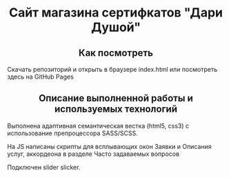 <h1 align="center">Сайт магазина сертифкатов "Дари Душой"</h1>
<h2 align="center">Как посмотреть</h2>
<p>Скачать репозиторий и открыть в браузере index.html или посмотреть здесь на GitHub Pages</p>
<h2 align="center">Описание выполненной работы и используемых технологий</h2>
<p>Выполнена адаптивная семантическая вестка (html5, css3) с использование препроцессора SASS/SCSS.</p>
<p>На JS написаны скрипты для всплывающих окон Заявки и Описания услуг, аккордеона в разделе Часто задаваемых вопросов</p>
<p>Подключен slider slicker.</p>




